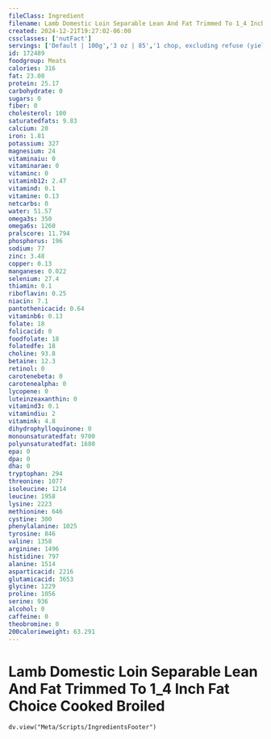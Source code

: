 ```yaml
---
fileClass: Ingredient
filename: Lamb Domestic Loin Separable Lean And Fat Trimmed To 1_4 Inch Fat Choice Cooked Broiled
created: 2024-12-21T19:27:02-06:00
cssclasses: ['nutFact']
servings: ['Default | 100g','3 oz | 85','1 chop, excluding refuse (yield from 1 raw chop, with refuse, weighing 120 g) | 64']
id: 172489
foodgroup: Meats
calories: 316
fat: 23.08
protein: 25.17
carbohydrate: 0
sugars: 0
fiber: 0
cholesterol: 100
saturatedfats: 9.83
calcium: 20
iron: 1.81
potassium: 327
magnesium: 24
vitaminaiu: 0
vitaminarae: 0
vitaminc: 0
vitaminb12: 2.47
vitamind: 0.1
vitamine: 0.13
netcarbs: 0
water: 51.57
omega3s: 350
omega6s: 1260
pralscore: 11.794
phosphorus: 196
sodium: 77
zinc: 3.48
copper: 0.13
manganese: 0.022
selenium: 27.4
thiamin: 0.1
riboflavin: 0.25
niacin: 7.1
pantothenicacid: 0.64
vitaminb6: 0.13
folate: 18
folicacid: 0
foodfolate: 18
folatedfe: 18
choline: 93.8
betaine: 12.3
retinol: 0
carotenebeta: 0
carotenealpha: 0
lycopene: 0
luteinzeaxanthin: 0
vitamind3: 0.1
vitamindiu: 2
vitamink: 4.8
dihydrophylloquinone: 0
monounsaturatedfat: 9700
polyunsaturatedfat: 1680
epa: 0
dpa: 0
dha: 0
tryptophan: 294
threonine: 1077
isoleucine: 1214
leucine: 1958
lysine: 2223
methionine: 646
cystine: 300
phenylalanine: 1025
tyrosine: 846
valine: 1358
arginine: 1496
histidine: 797
alanine: 1514
asparticacid: 2216
glutamicacid: 3653
glycine: 1229
proline: 1056
serine: 936
alcohol: 0
caffeine: 0
theobromine: 0
200calorieweight: 63.291
---
```


# Lamb Domestic Loin Separable Lean And Fat Trimmed To 1_4 Inch Fat Choice Cooked Broiled

```dataviewjs
dv.view("Meta/Scripts/IngredientsFooter")
```